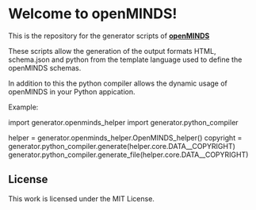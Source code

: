 # Welcome to openMINDS!

This is the repository for the generator scripts of
[**openMINDS**](https://github.com/HumanBrainProject/openMINDS)

These scripts allow the generation of the output formats HTML, schema.json and
python from the template language used to define the openMINDS schemas.

In addition to this the python compiler allows the dynamic usage of openMINDS
in your Python appication.

Example:

   import generator.openminds_helper
   import generator.python_compiler

   
   helper = generator.openminds_helper.OpenMINDS_helper()
   copyright = generator.python_compiler.generate(helper.core.DATA__COPYRIGHT)
   generator.python_compiler.generate_file(helper.core.DATA__COPYRIGHT)


## License
This work is licensed under the MIT License.
